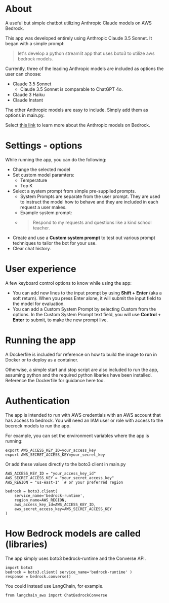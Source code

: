# About
A useful but simple chatbot utilizing Anthropic Claude models on AWS Bedrock.

This app was developed entirely using Anthropic Claude 3.5 Sonnet. It began with a simple prompt: 
> let's develop a python streamlit app that uses boto3 to utilize aws bedrock models.

Currently, three of the leading Anthropic models are included as options the user can choose:
- Claude 3.5 Sonnet
  - Claude 3.5 Sonnet is comparable to ChatGPT 4o.
- Claude 3 Haiku
- Claude Instant

The other Anthropic models are easy to include. Simply add them as options in main.py. 

Select [this link](https://aws.amazon.com/bedrock/claude) to learn more about the Anthropic models on Bedrock.

# Settings - options
While running the app, you can do the following:
- Change the selected model
- Set custom model paramters:
    - Temperature
    - Top K
- Select a system prompt from simple pre-supplied prompts.
    - System Prompts are separate from the user prompt. They are used to instruct the model how to behave and they are included in each request a user makes.
    - Example system prompt:
    - > Respond to my requests and questions like a kind school teacher.
- Create and use a **Custom system prompt** to test out various prompt techniques to tailor the bot for your use.
- Clear chat history.

# User experience
A few keyboard control options to know while using the app:
- You can add new lines to the input prompt by using **Shift + Enter** (aka a soft return). When you press Enter alone, it will submit the input field to the model for evaluation.
- You can add a Custom System Prompt by selecting Custom from the options. In the Custom System Prompt text field, you will use **Control + Enter** to submit, to make the new prompt live.

# Running the app
A Dockerfile is included for reference on how to build the image to run in Docker or to deploy as a container.

Otherwise, a simple start and stop script are also included to run the app, assuming python and the required python libaries have been installed. Reference the Dockerfile for guidance here too.

# Authentication
The app is intended to run with AWS credentials with an AWS account that has access to bedrock. You will need an IAM user or role with access to the becrock models to run the app.

For example, you can set the environment variables where the app is running:
```
export AWS_ACCESS_KEY_ID=your_access_key
export AWS_SECRET_ACCESS_KEY=your_secret_key
```

Or add these values directly to the boto3 client in main.py

```
AWS_ACCESS_KEY_ID = "your_access_key_id"
AWS_SECRET_ACCESS_KEY = "your_secret_access_key"
AWS_REGION = "us-east-1"  # or your preferred region

bedrock = boto3.client(
    service_name='bedrock-runtime',
    region_name=AWS_REGION,
    aws_access_key_id=AWS_ACCESS_KEY_ID,
    aws_secret_access_key=AWS_SECRET_ACCESS_KEY
)
```

# How Bedrock models are called (libraries)
The app simply uses boto3 bedrock-runtime and the Converse API. 
```
import boto3
bedrock = boto3.client( service_name='bedrock-runtime' )
response = bedrock.converse()

```
You could instead use LangChain, for example.
```
from langchain_aws import ChatBedrockConverse
```
